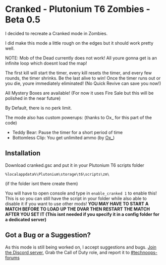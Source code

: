 # Cranked - Plutonium T6 Zombies - Beta 0.5
I decided to recreate a Cranked mode in Zombies.

I did make this mode a little rough on the edges but it should work pretty well.

NOTE: Mob of the Dead currently does not work! All youre gonna get is an infinite loop which doesnt load the map!

The first kill will start the timer, every kill resets the timer, and every few rounds, the timer shrinks. Be the last alive to win! Once the timer runs out or you die, youre immediately eliminated! (No Quick Revive can save you now!)

All Mystery Boxes are available! (For now it uses Fire Sale but this will be polished in the near future)

By Default, there is no perk limit.

The mode also has custom powerups: (thanks to Ox_ for this part of the code)
- Teddy Bear: Pause the timer for a short period of time
- Bottomless Clip: You get unlimited ammo (by [Ox_](https://forum.plutonium.pw/topic/70/release-gsc-zombies-custom-powerup-unlimited-ammo?_=1719448667279))

## Installation
Download cranked.gsc and put it in your Plutonium T6 scripts folder

```%localappdata%\Plutonium\storage\t6\scripts\zm\```

(if the folder isnt there create them)

You will have to open console and type in ```enable_cranked 1``` to enable this! This is so you can still have the script in your folder while also able to disable it if you want to use other mods! **YOU MAY HAVE TO START A MATCH BEFORE TO LOAD UP THE DVAR THEN RESTART THE MATCH AFTER YOU SET IT (This isnt needed if you specify it in a config folder for a dedicated server)**

## Got a Bug or a Suggestion?
As this mode is still being worked on, I accept suggestions and bugs. [Join the Discord server](https://discord.gg/dkwyDzW), Grab the Call of Duty role, and report it to [#technoops-forums](https://discord.com/channels/399600672586203137/1032884888468213811)
